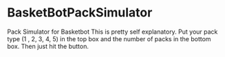 # BasketBotPackSimulator
Pack Simulator for Basketbot
This is pretty self explanatory. Put your pack type (1 , 2, 3, 4, 5) in the top box and the number of packs in the bottom box.
Then just hit the button.
